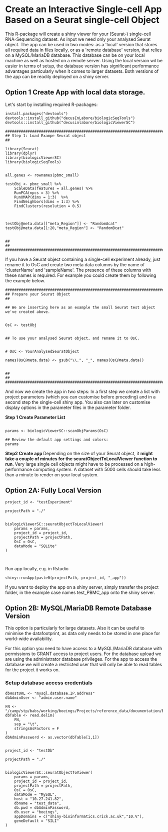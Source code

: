 # Create an Interactive Single-cell App Based on a Seurat single-cell Object

This R-package will create a shiny viewer for your (Seurat-) single-cell RNA-Sequencing dataset. 
As input we need only your analysed Seurat object. The app can be used in two modes: as a 'local' version that stores all required data in files locally, or as a 'remote database' version, that relies on a MySQL/MariaDB database. This database can be on your local machine as well as hosted on a remote server. Using the local version wil be easier in terms of setup, the database version has significant performance advantages particularly when it comes to larger datasets. Both versions of the app can be readily deployed on a shiny server. 

## Option 1 Create App with local data storage. 

Let's start by installing required R-packages:
```
install.packages("devtools")
devtools::install_github("decusInLabore/biologicSeqTools")
devtools::install_github("decusinlabore/biologicViewerSC")

```


```
###############################################################################
## Step 1: Load Exampe Seurat object                                         ##

library(Seurat)
library(dplyr)
library(biologicViewerSC)
library(biologicSeqTools)


all.genes <- rownames(pbmc_small)

testObj <- pbmc_small %>% 
    ScaleData(features = all.genes) %>% 
    RunPCA(npcs = 3) %>%
    RunUMAP(dims = 1:3)  %>%
    FindNeighbors(dims = 1:3) %>%
    FindClusters(resolution = 0.5)



testObj@meta.data[["meta_Region"]] <- "RandomAcat"
testObj@meta.data[1:20,"meta_Region"] <- "RandomBcat"


##                                                                           ##
###############################################################################
```

If you have a Seurat object containing a single-cell experiment already, just rename it to OsC and create two meta data columns by the name of 'clusterName' and 'sampleName'. The presence of these columns with these names is required. For example you could create them by following the example below. 


```
###############################################################################
## Prepare your Seurat Object                                                ##

## We are inserting here as an example the small Seurat test object we've created above.


OsC <- testObj


## To use your analysed Seurat object, and rename it to OsC. 


# OsC <- YourAnalysedSeuratObject

names(OsC@meta.data) <- gsub("\\.", "_", names(OsC@meta.data))


##                                                                           ##
###############################################################################
```


And now we create the app in two steps: In a first step we create a list with project parameters (which you can customise before proceding) and in a second step the single-cell shiny app. You also can later on customise display options in the parameter files in the parameter folder. 

<b>Step 1 Create Parameter List</b>
```

params <- biologicViewerSC::scanObjParams(OsC)

## Review the default app settings and colors:
params

```

<b>Step2 Create app </b>
Depending on the size of your Seurat object, it <b>might take a couple of minutes for the seuratObjectToLocalViewer function to run</b>. Very large single cell objects might have to be processed on a high-performance computing system. A dataset with 5000 cells should take less than a minute to render on your local system. 

## Option 2A: Fully Local Version
```
project_id <- "testExperiment"

projectPath = "./"


biologicViewerSC::seuratObjectToLocalViewer(
    params = params,
    project_id = project_id,
    projectPath = projectPath,
    OsC = OsC,
    dataMode = "SQLite"
)



```


Run app locally, e.g. in Rstudio


```
shiny::runApp(paste0(projectPath, project_id, "_app"))
```

If you want to deploy the app on a shiny server, simply transfer the project folder, in the example case names test_PBMC_app onto the shiny server. 


## Option 2B: MySQL/MariaDB Remote Database Version

This option is particularly for large datasets. Also it can be useful to minimise the datafootprint, as data only needs to be stored in one place for world-wide availability. 

For this option you need to have access to a MySQL/MariaDB database with permissions to GRANT access to project users. For the database upload we are using the administrator database privileges. For the app to access the database we will create a restricted user that will only be able to read tables for the project it works on. 

### Setup database access credentials

```
dbHostURL <- "mysql.database.IP.address"
dbAdminUser <- "admin.user.name"

FN <- "/camp/stp/babs/working/boeings/Projects/reference_data/documentation/BC.parameters.txt"
dbTable <- read.delim(
    FN, 
    sep = "\t",
    stringsAsFactors = F
)
dbAdminPassword <- as.vector(dbTable[1,1])


project_id <- "testDb"

projectPath = "./"


biologicViewerSC::seuratObjectToViewer(
    params = params,
    project_id = project_id,
    projectPath = projectPath,
    OsC = OsC,
    dataMode = "MySQL",
    host = "10.27.241.82",
    dbname = "test_data",
    db.pwd = dbAdminPassword,
    db.user = "boeings",
    appDomains = c("shiny-bioinformatics.crick.ac.uk","10.%"),
    geneDefault = "SILI"
)



```
